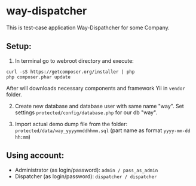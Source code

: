 # way-dispatcher
This is test-case application Way-Dispathcher for some Company.

## Setup:

1. In terminal go to webroot directory and execute:
```
curl -sS https://getcomposer.org/installer | php
php composer.phar update
```
   After will downloads necessary components and framework Yii in `vendor` folder.

2. Create new database and database user with same name "way". Set settings 
   `protected/config/database.php` for our db "way".

3. Import actual demo dump file from the folder: `protected/data/way_yyyymmddhhmm.sql` 
     (part name as format `yyyy-mm-dd hh:mm`)
     
## Using account:

- Administrator (as login/password): `admin / pass_as_admin`
- Dispatcher  (as login/password): `dispatcher / dispatcher`


